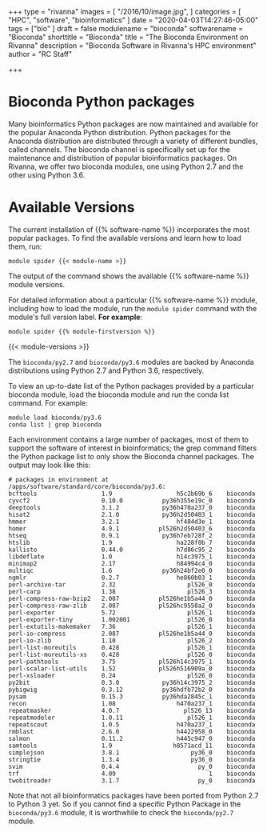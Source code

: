 +++
type = "rivanna"
images = [
  "/2016/10/image.jpg",
]
categories = [
  "HPC",
  "software",
  "bioinformatics"
]
date = "2020-04-03T14:27:46-05:00"
tags = ["bio"
]
draft = false
modulename = "bioconda"
softwarename = "Bioconda"
shorttitle = "Bioconda"
title = "The Bioconda Environment on Rivanna"
description = "Bioconda Software in Rivanna's HPC environment"
author = "RC Staff"

+++

# Bioconda Python packages

Many bioinformatics Python packages are now maintained and available for the popular Anaconda Python distribution. Python packages for the Anaconda distribution are distributed through a variety of different bundles, called channels. The bioconda channel is specifically set up for the maintenance and distribution of popular bioinformatics packages. On Rivanna, we offer two bioconda modules, one using Python 2.7 and the other using Python 3.6.

# Available Versions
The current installation of {{% software-name %}} incorporates the most popular packages. To find the available versions and learn how to load them, run:

```
module spider {{< module-name >}}
```

The output of the command shows the available {{% software-name %}} module versions.

For detailed information about a particular {{% software-name %}} module, including how to load the module, run the `module spider` command with the module's full version label. __For example__:
```
module spider {{% module-firstversion %}}
```

{{< module-versions >}}


The `bioconda/py2.7` and `bioconda/py3.6` modules are backed by Anaconda distributions using Python 2.7 and Python 3.6, respectively.

To view an up-to-date list of the Python packages provided by a particular bioconda module, load the bioconda module and run the conda list command. For example:
```
module load bioconda/py3.6
conda list | grep bioconda
```
Each environment contains a large number of packages, most of them to support the software of interest in bioinformatics; the grep command filters the Python package list to only show the Bioconda channel packages. The output may look like this:

```
# packages in environment at /apps/software/standard/core/bioconda/py3.6:
bcftools                  1.9                  h5c2b69b_6    bioconda
cyvcf2                    0.10.0           py36h355e19c_0    bioconda
deeptools                 3.1.2            py36h470a237_0    bioconda
hisat2                    2.1.0            py36h2d50403_1    bioconda
hmmer                     3.2.1                hf484d3e_1    bioconda
homer                     4.9.1           pl526h2d50403_6    bioconda
htseq                     0.9.1            py36h7eb728f_2    bioconda
htslib                    1.9                  ha228f0b_7    bioconda
kallisto                  0.44.0               h7d86c95_2    bioconda
libdeflate                1.0                  h14c3975_1    bioconda
minimap2                  2.17                 h84994c4_0    bioconda
multiqc                   1.6              py36h24bf2e0_0    bioconda
ngmlr                     0.2.7                he860b03_1    bioconda
perl-archive-tar          2.32                    pl526_0    bioconda
perl-carp                 1.38                    pl526_3    bioconda
perl-compress-raw-bzip2   2.087           pl526he1b5a44_0    bioconda
perl-compress-raw-zlib    2.087           pl526hc9558a2_0    bioconda
perl-exporter             5.72                    pl526_1    bioconda
perl-exporter-tiny        1.002001                pl526_0    bioconda
perl-extutils-makemaker   7.36                    pl526_1    bioconda
perl-io-compress          2.087           pl526he1b5a44_0    bioconda
perl-io-zlib              1.10                    pl526_2    bioconda
perl-list-moreutils       0.428                   pl526_1    bioconda
perl-list-moreutils-xs    0.428                   pl526_0    bioconda
perl-pathtools            3.75            pl526h14c3975_1    bioconda
perl-scalar-list-utils    1.52            pl526h516909a_0    bioconda
perl-xsloader             0.24                    pl526_0    bioconda
py2bit                    0.3.0            py36h14c3975_2    bioconda
pybigwig                  0.3.12           py36hdfb72b2_0    bioconda
pysam                     0.15.3           py36hda2845c_1    bioconda
recon                     1.08                 h470a237_1    bioconda
repeatmasker              4.0.7                  pl526_13    bioconda
repeatmodeler             1.0.11                  pl526_1    bioconda
repeatscout               1.0.5                h470a237_1    bioconda
rmblast                   2.6.0                h4422958_0    bioconda
salmon                    0.11.2               h445c947_0    bioconda
samtools                  1.9                 h8571acd_11    bioconda
simplejson                3.8.1                    py36_0    bioconda
stringtie                 1.3.4                    py36_0    bioconda
svim                      0.4.4                      py_0    bioconda
trf                       4.09                          1    bioconda
twobitreader              3.1.7                      py_0    bioconda
```
Note that not all bioinformatics packages have been ported from Python 2.7 to Python 3 yet.  So if you cannot find a specific Python Package in the `bioconda/py3.6` module, it is worthwhile to check the `bioconda/py2.7` module.
